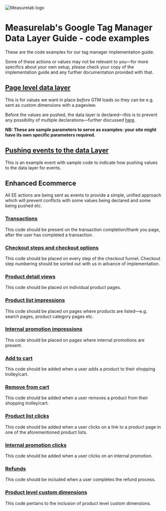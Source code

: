 ![Measurelab logo](http://sandpit.measurelab.co.uk/images/measurelab_black.png)
# Measurelab's Google Tag Manager Data Layer Guide - code examples
These are the code examples for our tag manager implementation guide.

Some of these actions or values may not be relevant to you—for more specifics about your own setup, please check your copy of the implementation guide and any further documentation provided with that.

## [Page level data layer](/page-dl.js)

This is for values we want in place *before* GTM loads so they can be e.g. sent as custom dimensions with a pageview.

Before the values are pushed, the data layer is declared—this is to prevent any possibility of multiple declarations—further discussed [here](https://www.simoahava.com/gtm-tips/datalayer-declaration-vs-push/).

**NB: These are sample parameters to serve as examples: your site might have its own specific parameters required.**

## [Pushing events to the data Layer](/events-dl.js)

This is an example event with sample code to indicate how pushing values to the data layer for events.

## Enhanced Ecommerce

All EE actions are being sent as events to provide a simple, unified approach which will prevent conflicts with some values being declared and some being pushed etc.

### [Transactions](/ec-transaction.js)

This code should be present on the transaction completion/thank you page, after the user has completed a transaction.

### [Checkout steps and checkout options](/ec-checkout.js)

This code should be placed on every step of the checkout funnel. Checkout step numbering should be sorted out with us in advance of implementation.

### [Product detail views](/ec-detail.js)

This code should be placed on individual product pages.

### [Product list impressions](/ec-prod-imp.js)

This code should be placed on pages where products are listed—e.g. search pages, product category pages etc.

### [Internal promotion impressions](/ec-promo-imp.js)

This code should be placed on pages where internal promotions are present.

### [Add to cart](/ec-a2c.js)

This code should be added when a user adds a product to their shopping trolley/cart.

### [Remove from cart](/ec-rfc.js)

This code should be added when a user removes a product from their shopping trolley/cart.

### [Product list clicks](/ec-prod-click.js)

This code should be added when a user clicks on a link to a product page in one of the aforementioned product lists.

### [Internal promotion clicks](/ec-promo-click.js)

This code should be added when a user clicks on an internal promotion.

### [Refunds](/ec-refund.js)

This code should be included when a user completes the refund process.

### [Product level custom dimensions](/product-level-cust-dim.js)

This code pertains to the inclusion of product level custom dimensions.
